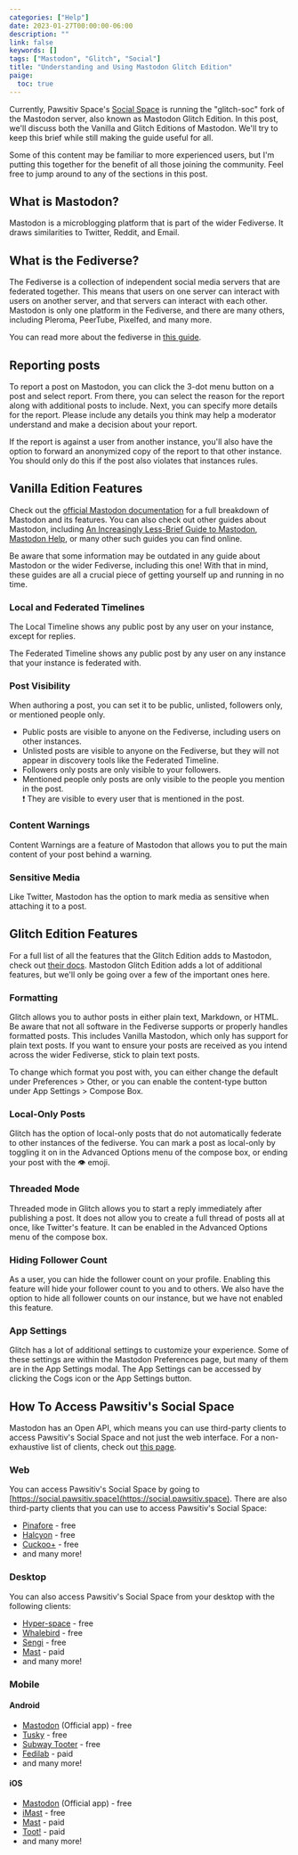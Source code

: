 ```yaml
---
categories: ["Help"]
date: 2023-01-27T00:00:00-06:00
description: ""
link: false
keywords: []
tags: ["Mastodon", "Glitch", "Social"]
title: "Understanding and Using Mastodon Glitch Edition"
paige:
  toc: true
---
```


Currently, Pawsitiv Space's [Social Space](https://social.pawsitiv.space) is running the "glitch-soc" fork of the Mastodon server, also known as Mastodon Glitch Edition.
In this post, we'll discuss both the Vanilla and Glitch Editions of Mastodon.
We'll try to keep this brief while still making the guide useful for all.

<!--more-->

Some of this content may be familiar to more experienced users, but I'm putting this together for the benefit of all those joining the community.
Feel free to jump around to any of the sections in this post.

## What is Mastodon?

Mastodon is a microblogging platform that is part of the wider Fediverse.
It draws similarities to Twitter, Reddit, and Email.

## What is the Fediverse?

The Fediverse is a collection of independent social media servers that are federated together.
This means that users on one server can interact with users on another server, and that servers can interact with each other.
Mastodon is only one platform in the Fediverse, and there are many others, including Pleroma, PeerTube, Pixelfed, and many more.

You can read more about the fediverse in [this guide](https://fediverse.info/).

## Reporting posts

To report a post on Mastodon, you can click the 3-dot menu button on a post and select report.
From there, you can select the reason for the report along with additional posts to include.
Next, you can specify more details for the report.
Please include any details you think may help a moderator understand and make a decision about your report.

If the report is against a user from another instance, you'll also have the option to forward an anonymized copy of the report to that other instance.
You should only do this if the post also violates that instances rules.

## Vanilla Edition Features

Check out the [official Mastodon documentation](https://docs.joinmastodon.org/) for a full breakdown of Mastodon and its features.
You can also check out other guides about Mastodon, including [An Increasingly Less-Brief Guide to Mastodon](https://github.com/joyeusenoelle/GuideToMastodon/blob/main/README.md), [Mastodon Help](https://mastodon.help/), or many other such guides you can find online.

Be aware that some information may be outdated in any guide about Mastodon or the wider Fediverse, including this one!
With that in mind, these guides are all a crucial piece of getting yourself up and running in no time.

### Local and Federated Timelines

The Local Timeline shows any public post by any user on your instance, except for replies.

The Federated Timeline shows any public post by any user on any instance that your instance is federated with.

### Post Visibility

When authoring a post, you can set it to be public, unlisted, followers only, or mentioned people only.

* Public posts are visible to anyone on the Fediverse, including users on other instances.
* Unlisted posts are visible to anyone on the Fediverse, but they will not appear in discovery tools like the Federated Timeline.
* Followers only posts are only visible to your followers.
* Mentioned people only posts are only visible to the people you mention in the post.\
  :exclamation: They are visible to every user that is mentioned in the post.

### Content Warnings

Content Warnings are a feature of Mastodon that allows you to put the main content of your post behind a warning.

### Sensitive Media

Like Twitter, Mastodon has the option to mark media as sensitive when attaching it to a post.

## Glitch Edition Features

For a full list of all the features that the Glitch Edition adds to Mastodon, check out [their docs](https://glitch-soc.github.io/docs/).
Mastodon Glitch Edition adds a lot of additional features, but we'll only be going over a few of the important ones here.

### Formatting

Glitch allows you to author posts in either plain text, Markdown, or HTML.
Be aware that not all software in the Fediverse supports or properly handles formatted posts.
This includes Vanilla Mastodon, which only has support for plain text posts.
If you want to ensure your posts are received as you intend across the wider Fediverse, stick to plain text posts.

To change which format you post with, you can either change the default under Preferences > Other, or you can enable the content-type button under App Settings > Compose Box.

### Local-Only Posts

Glitch has the option of local-only posts that do not automatically federate to other instances of the fediverse.
You can mark a post as local-only by toggling it on in the Advanced Options menu of the compose box, or ending your post with the :eye: emoji.

### Threaded Mode

Threaded mode in Glitch allows you to start a reply immediately after publishing a post.
It does not allow you to create a full thread of posts all at once, like Twitter's feature.
It can be enabled in the Advanced Options menu of the compose box.

### Hiding Follower Count

As a user, you can hide the follower count on your profile.
Enabling this feature will hide your follower count to you and to others.
We also have the option to hide all follower counts on our instance, but we have not enabled this feature.

### App Settings

Glitch has a lot of additional settings to customize your experience.
Some of these settings are within the Mastodon Preferences page, but many of them are in the App Settings modal.
The App Settings can be accessed by clicking the Cogs icon or the App Settings button.

## How To Access Pawsitiv's Social Space

Mastodon has an Open API, which means you can use third-party clients to access Pawsitiv's Social Space and not just the web interface.
For a non-exhaustive list of clients, check out [this page](https://joinmastodon.org/apps/).

### Web

You can access Pawsitiv's Social Space by going to [https://social.pawsitiv.space](https://social.pawsitiv.space).
There are also third-party clients that you can use to access Pawsitiv's Social Space:

* [Pinafore](https://pinafore.social/) - free
* [Halcyon](https://halcyon.social/) - free
* [Cuckoo+](https://cuckoo.social/) - free
* and many more!

### Desktop

You can also access Pawsitiv's Social Space from your desktop with the following clients:

* [Hyper-space](https://hyperspace.marquiskurt.net/) - free
* [Whalebird](https://whalebird.social/) - free
* [Sengi](https://nicolasconstant.github.io/sengi/) - free
* [Mast](https://apps.apple.com/app/mast-for-mastodon/id1437429129) - paid
* and many more!

### Mobile

#### Android

* [Mastodon](https://play.google.com/store/apps/details?id=org.joinmastodon.android) (Official app) - free
* [Tusky](https://play.google.com/store/apps/details?id=com.keylesspalace.tusky) - free
* [Subway Tooter](https://play.google.com/store/apps/details?id=jp.juggler.subwaytooter) - free
* [Fedilab](https://play.google.com/store/apps/details?id=app.fedilab.android) - paid
* and many more!

#### iOS

* [Mastodon](https://apps.apple.com/us/app/mastodon-for-iphone/id1571998974) (Official app) - free
* [iMast](https://apps.apple.com/us/app/imast/id1229461703) - free
* [Mast](https://apps.apple.com/us/app/mast-for-mastodon/id1437429129) - paid
* [Toot!](https://itunes.apple.com/app/toot/id1229021451?ls=1&mt=8) - paid
* and many more!
